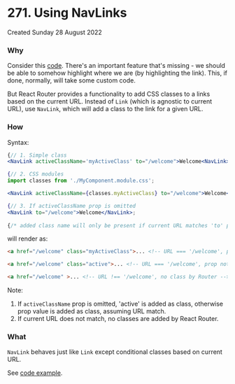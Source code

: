 # 271. Using NavLinks
Created Sunday 28 August 2022

### Why
Consider this [code](https://github.com/exemplar-codes/react-router-demo/commit/28ac9b51da8d683876eca2e41d0a6bd2ef826621). There's an important feature that's missing - we should be able to somehow highlight where we are (by highlighting the link). This, if done, normally, will take some custom code.

But React Router provides a functionality to add CSS classes to a links based on the current URL. Instead of `Link` (which is agnostic to current URL), use `NavLink`, which will add a class to the link for a given URL.


### How
Syntax:
```jsx
{// 1. Simple class
<NavLink activeClassName='myActiveClass' to="/welcome">Welcome<NavLink>

{// 2. CSS modules
import classes from './MyComponent.module.css';

<NavLink activeClassName={classes.myActiveClass} to="/welcome">Welcome<NavLink>;

{// 3. If activeClassName prop is omitted
<NavLink to="/welcome">Welcome</NavLink>;
 
{/* added class name will only be present if current URL matches 'to' prop value */}
```
will render as:
```html
<a href="/welcome" class="myActiveClass">... <!-- URL === '/welcome', prop used --> 

<a href="/welcome" class="active">... <!-- URL === '/welcome', prop not used -->

<a href="/welcome" >... <!-- URL !== '/welcome', no class by Router -->
```
Note:
1. If `activeClassName` prop is omitted, 'active' is added as class, otherwise prop value is added as class, assuming URL match.
2. If current URL does not match, no classes are added by React Router.


### What
`NavLink` behaves just like `Link` except conditional classes based on current URL.

See [code example](https://github.com/exemplar-codes/react-router-demo/commit/4cbb0b0fad4bab9c6451b254b15fd81ec953b490).